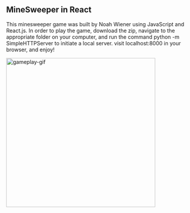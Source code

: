 ## MineSweeper in React

This minesweeper game was built by Noah Wiener using JavaScript and React.js. In order to play the game, download the zip, navigate to the appropriate folder on your computer, and run the command python -m SimpleHTTPServer to initiate a local server. visit localhost:8000 in your browser, and enjoy!

<img src="https://gyazo.com/ee2cf77f511da1ee66d8c8795df95166.gif" height="400" alt="gameplay-gif">
